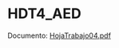 # HDT4_AED

Documento:
[HojaTrabajo04.pdf](https://github.com/user-attachments/files/18899925/HojaTrabajo04.pdf)
